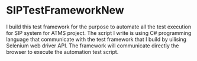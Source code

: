 # SIPTestFrameworkNew

I build this test framework for the purpose to automate all the test execution for SIP system for ATMS project. The script I write is using C# programming language that communicate with the test framework that I build by uilising Selenium web driver API. The framework will communicate directly the browser to execute the automation test script. 
